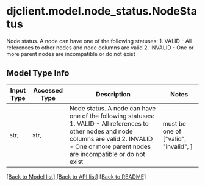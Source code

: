 # djclient.model.node_status.NodeStatus

Node status.  A node can have one of the following statuses:  1. VALID - All references to other nodes and node columns are valid 2. INVALID - One or more parent nodes are incompatible or do not exist

## Model Type Info
Input Type | Accessed Type | Description | Notes
------------ | ------------- | ------------- | -------------
str,  | str,  | Node status.  A node can have one of the following statuses:  1. VALID - All references to other nodes and node columns are valid 2. INVALID - One or more parent nodes are incompatible or do not exist | must be one of ["valid", "invalid", ] 

[[Back to Model list]](../../README.md#documentation-for-models) [[Back to API list]](../../README.md#documentation-for-api-endpoints) [[Back to README]](../../README.md)

